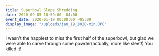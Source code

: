 ```yaml
---
title: Superbowl Slope Shredding
date: 2020-09-05 18:59:00 -04:00
event_date: 2020-01-19 00:00:00 -05:00
display_image: "/uploads/jan_19_2020-min.JPG"
---
```


I wasn't the happiest to miss the first half of the superbowl, but glad we were able to carve through some powder(actually, more like sleet!) You killed it!